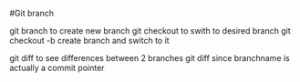 #Git branch

git branch <branchname> to create new branch
git checkout <branchname> to swith to desired branch
git checkout -b <branchname> create branch and switch to it

git diff <branchname1> <branchname2> to see differences between 2 branches
git diff <commit-hash> <branchname> since branchname is actually 
a commit pointer 
